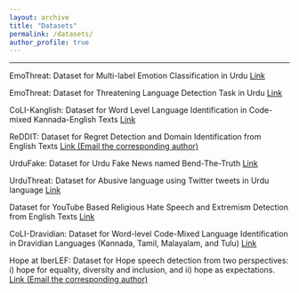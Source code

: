 ```yaml
---
layout: archive
title: "Datasets"
permalink: /datasets/
author_profile: true
---
```


---
EmoThreat: Dataset for Multi-label Emotion Classification in Urdu 
[Link](https://sites.google.com/view/multi-label-emotionsfire-task/dataset?authuser=0)


EmoThreat: Dataset for Threatening Language Detection Task in Urdu [Link](https://sites.google.com/view/multi-label-emotionsfire-task/dataset?authuser=0)


CoLI-Kanglish: Dataset for Word Level Language Identification in Code-mixed Kannada-English Texts [Link](https://sites.google.com/view/kanglishicon2022/dataset?authuser=0)


ReDDIT: Dataset for Regret Detection and Domain Identification from English Texts [Link (Email the corresponding author)](https://www.sciencedirect.com/science/article/abs/pii/S0957417423006012)


UrduFake: Dataset for Urdu Fake News named Bend-The-Truth [Link](https://www.urdufake2021.cicling.org/dataset)


UrduThreat: Dataset for Abusive language using Twitter tweets in Urdu language [Link](https://github.com/MaazAmjad/Urdu-abusive-detection-FIRE2021)


Dataset for YouTube Based Religious Hate Speech and Extremism Detection from English Texts [Link](https://github.com/saburbutt/Hatespeechdetectioninyoutube)

CoLI-Dravidian: Dataset for Word-level Code-Mixed Language Identification in Dravidian Languages (Kannada, Tamil, Malayalam, and Tulu) [Link](https://sites.google.com/view/coli-dravidian-2024/datasets?authuser=0)

Hope at IberLEF: Dataset for Hope speech detection from two perspectives: i) hope for equality, diversity and inclusion, and ii) hope as expectations. [Link (Email the corresponding author)](https://codalab.lisn.upsaclay.fr/competitions/17714#learn_the_details-overview)



